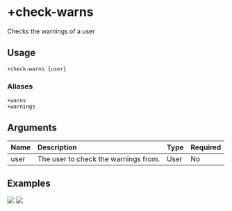 # +check-warns
Checks the warnings of a user

## Usage
```
+check-warns {user}
```

### Aliases 
```
+warns
+warnings
```

## Arguments
Name | Description | Type | Required
:-- | :-- | :-- | :--
user | The user to check the warnings from. | User | No

## Examples
![](https://tawk.link/60e18ecd649e0a0a5cca7167/kb/attachments/hynSkFeeNk.jpg)
![](https://tawk.link/60e18ecd649e0a0a5cca7167/kb/attachments/WTBYrrRnWG.jpg)
